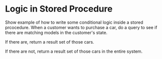 # Logic in Stored Procedure

Show example of how to write some conditional logic inside a stored prcocedure. When a customer wants to purchase a car, do a query to see if there are matching models in the customer's state.

If there are, return a result set of those cars.

If there are not, return a result set of those cars in the entire system.